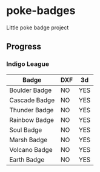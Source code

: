 # poke-badges
Little poke badge project


## Progress
### Indigo League

| Badge | DXF | 3d |
|---|---|---|
| Boulder Badge | NO | YES |
| Cascade Badge | NO | YES |
| Thunder Badge | NO | YES |
| Rainbow Badge | NO | YES |
| Soul Badge | NO | YES |
| Marsh Badge | NO | YES |
| Volcano Badge | NO | YES |
| Earth Badge | NO | YES |
